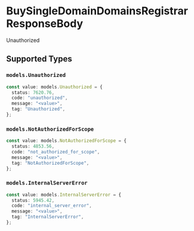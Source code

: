 # BuySingleDomainDomainsRegistrarResponseBody

Unauthorized


## Supported Types

### `models.Unauthorized`

```typescript
const value: models.Unauthorized = {
  status: 7620.76,
  code: "unauthorized",
  message: "<value>",
  tag: "Unauthorized",
};
```

### `models.NotAuthorizedForScope`

```typescript
const value: models.NotAuthorizedForScope = {
  status: 4853.56,
  code: "not_authorized_for_scope",
  message: "<value>",
  tag: "NotAuthorizedForScope",
};
```

### `models.InternalServerError`

```typescript
const value: models.InternalServerError = {
  status: 5945.42,
  code: "internal_server_error",
  message: "<value>",
  tag: "InternalServerError",
};
```

